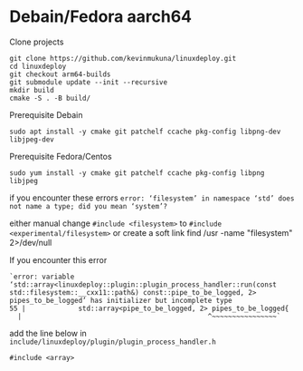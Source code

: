 # Debain/Fedora aarch64
Clone projects

    git clone https://github.com/kevinmukuna/linuxdeploy.git
    cd linuxdeploy
    git checkout arm64-builds
    git submodule update --init --recursive
    mkdir build
    cmake -S . -B build/

Prerequisite Debain

    sudo apt install -y cmake git patchelf ccache pkg-config libpng-dev libjpeg-dev

Prerequisite Fedora/Centos

    sudo yum install -y cmake git patchelf ccache pkg-config libpng libjpeg


if you encounter these errors `error: ‘filesystem’ in namespace ‘std’ does not name a type; did you mean ‘system’?`

either manual change `#include <filesystem>` to `#include <experimental/filesystem>` or create a soft link
find /usr -name "filesystem" 2>/dev/null


If you encounter this error

    `error: variable ‘std::array<linuxdeploy::plugin::plugin_process_handler::run(const std::filesystem::__cxx11::path&) const::pipe_to_be_logged, 2> pipes_to_be_logged’ has initializer but incomplete type
    55 |             std::array<pipe_to_be_logged, 2> pipes_to_be_logged{
      |                                              ^~~~~~~~~~~~~~~~~`

add the line below in `include/linuxdeploy/plugin/plugin_process_handler.h`

    #include <array>

